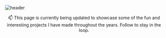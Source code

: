 ![header](https://capsule-render.vercel.app/api?type=waving&height=200&text=Hello%20Everyone&fontAlign=70&fontAlignY=40&color=gradient)
<div align="center">
  📫 This page is currently being updated to showcase some of the fun and interesting projects I have made throughout the years. Follow to stay in the loop.
</div>

<!--
**Cthaar/Cthaar** is a ✨ _special_ ✨ repository because its `README.md` (this file) appears on your GitHub profile.

Here are some ideas to get you started:

- 🔭 I’m currently working on ...
- 🌱 I’m currently learning ...
- 👯 I’m looking to collaborate on ...
- 🤔 I’m looking for help with ...
- 💬 Ask me about ...
- 📫 How to reach me: ...
- 😄 Pronouns: ...
- ⚡ Fun fact: ...
-->
